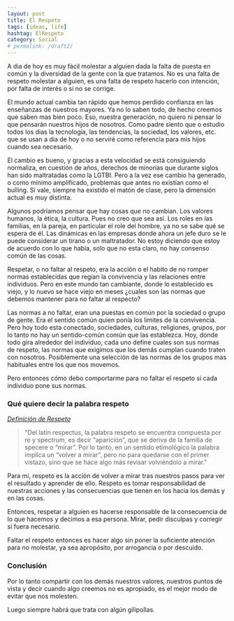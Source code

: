 ```yaml
---
layout: post
title: El Respeto
tags: [ideas, life]
hashtag: ElRespeto
category: Social
# permalink: /draft2/
---
```

A dia de hoy es muy fácil molestar a alguien dada la falta de puesta en común y la diversidad de la gente con la que tratamos. No es una falta de respeto molestar a alguien, es una falta de respeto hacerlo con intención, por falta de interés o si no se corrige.

El mundo actual cambia tan rápido que hemos perdido confianza en las enseñanzas de nuestros mayores. Ya no lo saben todo, de hecho creemos que saben mas bien poco.
Eso, nuestra generación, no quiero ni pensar lo que pensarán nuestros hijos de nosotros. Como padre siento que o estudio todos los dias la tecnología, las tendencias, la sociedad, los valores, etc. que se usan a dia de hoy o no serviré como referencia para mis hijos cuando sea necesario.

El cambio es bueno, y gracias a esta velocidad se está consiguiendo normaliza, en cuestión de años, derechos de minorías que durante siglos han sido maltratadas como la LGTBI. Pero a la vez ese cambio ha generado, o como mínimo amplificado, problemas que antes no existían como el bulling. Sí vale, siempre ha existido el matón de clase, pero la dimensión actual es muy distinta.

Algunos podríamos pensar que hay cosas que no cambian. Los valores humanos, la ética, la cultura. Pues no creo que sea así. Los roles en las familias, en la pareja, en particular el role del hombre, ya no se sabe qué se espera de él. Las dinámicas en las empresas donde ahora un jefe duro se le puede considerar un tirano o un maltratador. No estoy diciendo que estoy de acuerdo con lo que había, solo que no esta claro, no hay consenso común de las cosas.

Respetar, o no faltar al respeto, era la acción o el habito de no romper normas establecidas que regían la convivencia y las relaciones entre individuos.
Pero en este mundo tan cambiante, donde lo establecido es viejo, y lo nuevo se hace viejo en meses ¿cuales son las normas que debemos mantener para no faltar al respecto?

Las normas a no faltar, eran una puestas en común por la sociedad o grupo de gente. Era el sentido común quien ponía los limites de la convivencia. Pero hoy todo esta conectado, sociedades, culturas, religiones, grupos, por lo tanto no hay un sentido-común común que las establezca. Hoy, donde todo gira alrededor del individuo, cada uno define cuales son sus normas de respeto, las normas que exigimos que los demás cumplan cuando traten con nosotros. Posiblemente una selección de las normas de los grupos mas habituales entre los que nos movemos.

Pero entonces cómo debo comportarme para no faltar el respeto si cada individuo pone sus normas.

### Qué quiere decir la palabra respeto

[*Definición de Respeto*](http://definicionde.org/respeto/)
> "Del latín respectus, la palabra respeto se encuentra compuesta por re y spectrum, es decir “aparición”, que se deriva de la familia de specere o “mirar”. Por lo tanto, en un sentido etimológico la palabra implica un “volver a mirar”, pero no para quedarse con el primer vistazo, sino que se hace algo más revisar volviéndolo a mirar."

Para mi, respeto es la acción de volver a mirar tras nuestros pasos para ver el resultado y aprender de ello. Respeto es tomar responsabilidad de nuestras acciones y las consecuencias que tienen en los hacia los demás y en las cosas.

Entonces, respetar a alguien es hacerse responsable de la consecuencia de lo que hacemos y decimos a esa persona. Mirar, pedir disculpas y corregir si fuera necesario.

Faltar el respeto entonces es hacer algo sin poner la suficiente atención para no molestar, ya sea apropósito, por arrogancia o por descuido.

### Conclusión

Por lo tanto compartir con los demás nuestros valores, nuestros puntos de vista y decir cuando algo creemos no es apropiado, es el mejor modo de evitar que nos molesten.

Luego siempre habrá que trata con algún gilipollas.
